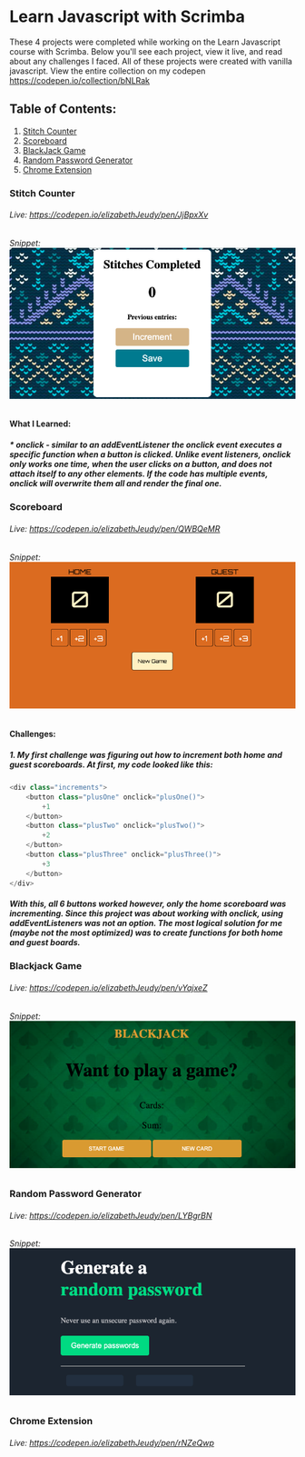 # Learn Javascript with Scrimba

These 4 projects were completed while working on the Learn Javascript course with Scrimba. Below you'll see each project, view it live, and read about any challenges I faced. All of these projects were created with vanilla javascript. View the entire collection on my codepen https://codepen.io/collection/bNLRak

## Table of Contents:

1. [Stitch Counter](#stitch-counter)
2. [Scoreboard](#scoreboard)
3. [BlackJack Game](#blackjack-game)
4. [Random Password Generator](#random-password-generator)
5. [Chrome Extension](#chrome-extension)

<a name="stitch-counter"></a>

### Stitch Counter

###### Live: https://codepen.io/elizabethJeudy/pen/JjBpxXv

###### Snippet: ![image](https://raw.githubusercontent.com/elizabethJeudy/scrimba/7fff3d520457027efcdd46abd5a64175bed8e6d1/images/counter.png)

#### What I Learned:

##### \* _onclick_ - similar to an **addEventListener** the onclick event executes a specific function when a button is clicked. Unlike event listeners, onclick only works one time, when the user clicks on a button, and does not attach itself to any other elements. If the code has multiple events, onclick will overwrite them all and render the final one.

<a name="scoreboard"></a>

### Scoreboard

###### Live: https://codepen.io/elizabethJeudy/pen/QWBQeMR

###### Snippet: ![image](https://raw.githubusercontent.com/elizabethJeudy/scrimba/7fff3d520457027efcdd46abd5a64175bed8e6d1/images/scoreboard.png)

#### Challenges:

##### 1. My first challenge was figuring out how to increment both home and guest scoreboards. At first, my code looked like this:

```js
<div class="increments">
	<button class="plusOne" onclick="plusOne()">
		+1
	</button>
	<button class="plusTwo" onclick="plusTwo()">
		+2
	</button>
	<button class="plusThree" onclick="plusThree()">
		+3
	</button>
</div>
```

##### With this, all 6 buttons worked however, only the home scoreboard was incrementing. Since this project was about working with onclick, using addEventListeners was not an option. The most logical solution for me (maybe not the most optimized) was to create functions for both home and guest boards.

<a name="blackjack-game"></a>

### Blackjack Game

###### Live: https://codepen.io/elizabethJeudy/pen/vYajxeZ

###### Snippet: ![image](https://raw.githubusercontent.com/elizabethJeudy/scrimba/7fff3d520457027efcdd46abd5a64175bed8e6d1/images/blackjack.png)

<a name="random-password-generator">

### Random Password Generator

###### Live: https://codepen.io/elizabethJeudy/pen/LYBgrBN

###### Snippet: ![image](https://raw.githubusercontent.com/elizabethJeudy/scrimba/7fff3d520457027efcdd46abd5a64175bed8e6d1/images/password.png)

<a name="chrome-extension">

### Chrome Extension

###### Live: https://codepen.io/elizabethJeudy/pen/rNZeQwp
